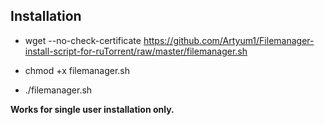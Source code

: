 Installation
---------------------------
* wget --no-check-certificate https://github.com/Artyum1/Filemanager-install-script-for-ruTorrent/raw/master/filemanager.sh
 
* chmod +x filemanager.sh
 
* ./filemanager.sh

**Works for single user installation only.**
